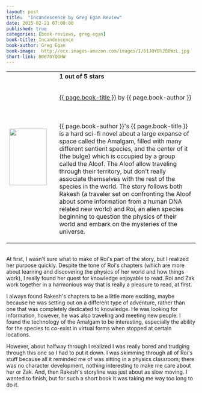 ```yaml
---
layout: post
title:  "Incandescence by Greg Egan Review"
date: 2015-02-21 07:00:00
published: true
categories: [book-reviews, greg-egan]
book-title: Incandescence
book-author: Greg Egan
book-image:  http://ecx.images-amazon.com/images/I/51JQYB%2BOWzL.jpg
short-link: B0070YQOHW
---
```


<table>
 <tr>
<td><a href="http://amzn.com/{{ page.short-link }}" target="_blank"><img src="{{ page.book-image }}" style="height:150px; width:100px;"/></a></td>
  <td style="vertical-align:center; padding-left:25px;">
    <b>1 out of 5 stars</b><br/><br/>

<a href="http://amzn.com/{{ page.short-link }}" target="_blank"> {{ page.book-title }}</a> by {{ page.book-author }}

<br/><br/>{{ page.book-author }}'s {{ page.book-title }} is a hard sci-fi novel about a large expanse of space called the Amalgam, filled with many different sentient species, and the center of it (the bulge) which is occupied by a group called the Aloof. The Aloof allow traveling through their territory, but don't really associate themselves with the rest of the species in the world. The story follows both Rakesh (a traveler set on confronting the Aloof about some information from a human DNA related new world) and Roi, an alien species beginning to question the physics of their world and embark on the mysteries of the universe. 

  </td>
 </tr>
</table>

<br/>At first, I wasn't sure what to make of Roi's part of the story, but I realized her purpose quickly. Despite the tone of Roi's chapters (which are more about learning and discovering the physics of her world and how things work), I really found her quest for knowledge enjoyable to read. Roi and Zak work together in a harmonious way that is really a pleasure to read, at first. 

I always found Rakesh's chapters to be a little more exciting, maybe because he was setting out on a different type of adventure, rather than one that was completely dedicated to knowledge. He was looking for information, however, he was also traveling and meeting new people. I found the technology of the Amalgam to be interesting, especially the ability for the species to co-exist in virtual forms when stopped at certain locations. 

However, about halfway through I realized I was really bored and trudging through this one so I had to put it down. I was skimming through all of Roi's stuff because all it reminded me of was sitting in a physics classroom; there was no character development, nothing interesting to make me care about her or Zak. And, then Rakesh's storyline was just about as slow moving. I wanted to finish, but for such a short book it was taking me way too long to do it.
